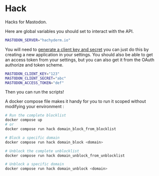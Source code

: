 # Hack

Hacks for Mastodon. 

Here are global variables you should set to interact with the API.

```bash
MASTODON_SERVER="hachyderm.io"
```

You will need to [generate a client key and secret](https://docs.joinmastodon.org/spec/oauth/) you can just do this by creating a new application in your settings.
You should also be able to get an access token from your settings, but you can also get it from the OAuth authorize and token scheme.

```bash
MASTODON_CLIENT_KEY="123"
MASTODON_CLIENT_SECRET="abc"
MASTODON_ACCESS_TOKEN="def"
```

Then you can run the scripts!

A docker compose file makes it handy for you to run it scoped without modifying your environment :

```bash
# Run the complete blocklist
docker compose up
# or 
docker compose run hack domain_block_from_blocklist

# Block a specific domain
docker compose run hack domain_block <domain>

# Unblock the complete unblocklist
docker compose run hack domain_unblock_from_unblocklist

# Unblock a specific domain
docker compose run hack domain_unblock <domain>
```